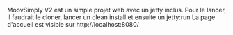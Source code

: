 
MoovSimply V2 est un simple projet web avec un jetty inclus.
Pour le lancer, il faudrait le cloner, lancer un clean install et ensuite un jetty:run
La page d'accueil est visible sur http://localhost:8080/

